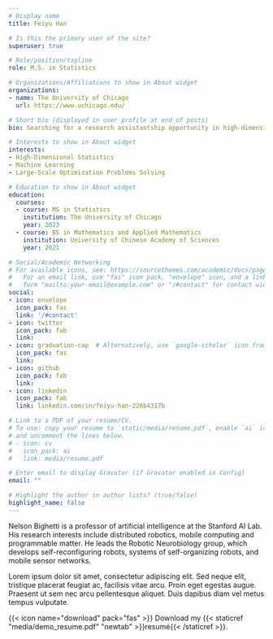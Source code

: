 ```yaml
---
# Display name
title: Feiyu Han

# Is this the primary user of the site?
superuser: true

# Role/position/tagline
role: M.S. in Statistics

# Organizations/Affiliations to show in About widget
organizations:
- name: The University of Chicago
  url: https://www.uchicago.edu/

# Short bio (displayed in user profile at end of posts)
bio: Searching for a research assistantship opportunity in high-dimensional statistics, machine learning and operations research.

# Interests to show in About widget
interests:
- High-Dimensional Statistics
- Machine Learning
- Large-Scale Optimization Problems Solving

# Education to show in About widget
education:
  courses:
  - course: MS in Statistics
    institution: The University of Chicago
    year: 2023
  - course: BS in Mathematics and Applied Mathematics
    institution: University of Chinese Academy of Sciences
    year: 2021

# Social/Academic Networking
# For available icons, see: https://sourcethemes.com/academic/docs/page-builder/#icons
#   For an email link, use "fas" icon pack, "envelope" icon, and a link in the
#   form "mailto:your-email@example.com" or "/#contact" for contact widget.
social:
- icon: envelope
  icon_pack: fas
  link: '/#contact'
- icon: twitter
  icon_pack: fab
  link: 
- icon: graduation-cap  # Alternatively, use `google-scholar` icon from `ai` icon pack
  icon_pack: fas
  link: 
- icon: github
  icon_pack: fab
  link: 
- icon: linkedin
  icon_pack: fab
  link: linkedin.com/in/feiyu-han-226b4317b

# Link to a PDF of your resume/CV.
# To use: copy your resume to `static/media/resume.pdf`, enable `ai` icons in `params.toml`, 
# and uncomment the lines below.
# - icon: cv
#   icon_pack: ai
#   link: media/resume.pdf

# Enter email to display Gravatar (if Gravatar enabled in Config)
email: ""

# Highlight the author in author lists? (true/false)
highlight_name: false
---
```


Nelson Bighetti is a professor of artificial intelligence at the Stanford AI Lab. His research interests include distributed robotics, mobile computing and programmable matter. He leads the Robotic Neurobiology group, which develops self-reconfiguring robots, systems of self-organizing robots, and mobile sensor networks.

Lorem ipsum dolor sit amet, consectetur adipiscing elit. Sed neque elit, tristique placerat feugiat ac, facilisis vitae arcu. Proin eget egestas augue. Praesent ut sem nec arcu pellentesque aliquet. Duis dapibus diam vel metus tempus vulputate.

{{< icon name="download" pack="fas" >}} Download my {{< staticref "media/demo_resume.pdf" "newtab" >}}resumé{{< /staticref >}}.
